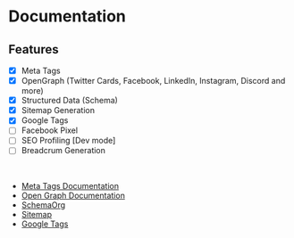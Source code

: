 # Documentation

## Features
-   [x] Meta Tags
-   [x] OpenGraph (Twitter Cards, Facebook, LinkedIn, Instagram, Discord and more)
-   [x] Structured Data (Schema) 
-   [x] Sitemap Generation
-   [x] Google Tags
-   [ ] Facebook Pixel
-   [ ] SEO Profiling [Dev mode]
-   [ ] Breadcrum Generation

<br>

- [Meta Tags Documentation](meta_tags.md)
- [Open Graph Documentation](open_graph.md)
- [SchemaOrg](schema.md)
- [Sitemap](sitemap.md)
- [Google Tags](google_tag.md)
